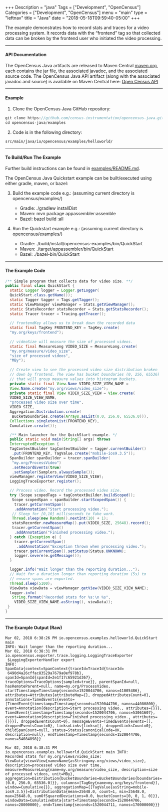 +++
Description = "java"
Tags = ["Development", "OpenCensus"]
Categories = ["Development", "OpenCensus"]
menu = "main"
type = "leftnav"
title = "Java"
date = "2018-05-18T09:59:40-05:00"
+++

The example demonstrates how to record stats and traces for a video processing system. It records data with the “frontend” tag so that collected data can be broken by the frontend user who initiated the video processing.  

---

#### API Documentation

The OpenCensus Java artifacts are released to Maven Central [maven.org](http://search.maven.org/), each contains the jar file, the associated javadoc, and the associated source code. The OpenCensus Java API artifact (along with the associated javadoc and source) is available on Maven Central here: [Open Census API](https://search.maven.org/#search%7Cga%7C1%7Copencensus%20api)  

---

#### Example

1. Clone the OpenCensus Java GitHub repository:
``` java
git clone https://github.com/census-instrumentation/opencensus-java.git
cd opencensus-java/examples
```

2. Code is in the following directory:
```
src/main/java/io/opencensus/examples/helloworld/
```  

---

#### To Build/Run The Example
Further build instructions can be found in [examples/README.md](https://github.com/census-instrumentation/opencensus-java/blob/master/examples/README.md).

The OpenCensus Java Quickstart example can be built/executed using either gradle, maven, or bazel:  

3. Build the example code e.g.: (assuming current directory is opencensus/examples/)
    * Gradle: ./gradlew installDist
    * Maven: mvn package appassembler:assemble
    * Bazel: bazel build :all  

4. Run the Quickstart example e.g.: (assuming current directory is opencensus/examples/)
	* Gradle: ./build/install/opencensus-examples/bin/QuickStart
	* Maven: ./target/appassembler/bin/QuickStart
	* Bazel: ./bazel-bin/QuickStart  

---

#### The Example Code
``` java
/** Simple program that collects data for video size. **/
public final class QuickStart {
  static Logger logger = Logger.getLogger(
  QuickStart.class.getName());
  static Tagger tagger = Tags.getTagger();
  static ViewManager viewManager = Stats.getViewManager();
  static StatsRecorder statsRecorder = Stats.getStatsRecorder();
  static Tracer tracer = Tracing.getTracer();  
  
  // frontendKey allows us to break down the recorded data
  static final TagKey FRONTEND_KEY = TagKey.create(
  "my.org/keys/frontend");  
  
  // videoSize will measure the size of processed videos.
  static final MeasureLong VIDEO_SIZE = MeasureLong.create(
  "my.org/measure/video_size",
  "size of processed videos",
  "MBy");  
  
  // Create view to see the processed video size distribution broken
  // down by frontend. The view has bucket boundaries (0, 256, 65536)
  // that will group measure values into histogram buckets.
  private static final View.Name VIDEO_SIZE_VIEW_NAME =
  View.Name.create("my.org/views/video_size");
  private static final View VIDEO_SIZE_VIEW = View.create(
  VIDEO_SIZE_VIEW_NAME,
  "processed video size over time",
  VIDEO_SIZE,
  Aggregation.Distribution.create(
   BucketBoundaries.create(Arrays.asList(0.0, 256.0, 65536.0))),
  Collections.singletonList(FRONTEND_KEY),
  Cumulative.create());

  /** Main launcher for the QuickStart example. */
  public static void main(String[] args) throws
  InterruptedException {
  TagContextBuilder tagContextBuilder = tagger.currentBuilder()
   .put(FRONTEND_KEY, TagValue.create("mobile-ios9.3.5"));
  SpanBuilder spanBuilder = tracer.spanBuilder(
   "my.org/ProcessVideo")
   .setRecordEvents(true)
   .setSampler(Samplers.alwaysSample());
  viewManager.registerView(VIDEO_SIZE_VIEW);
  LoggingTraceExporter.register();

  // Process video. Record the processed video size.
  try (Scope scopedTags = tagContextBuilder.buildScoped();
   Scope scopedSpan = spanBuilder.startScopedSpan()) {
    tracer.getCurrentSpan()
    .addAnnotation("Start processing video.");
   // Sleep for [0,10] milliseconds to fake work.
   Thread.sleep(new Random().nextInt(10) + 1);
   statsRecorder.newMeasureMap().put(VIDEO_SIZE, 25648).record();
   tracer.getCurrentSpan()
    .addAnnotation("Finished processing video.");
  } catch (Exception e) {
    tracer.getCurrentSpan()
     .addAnnotation("Exception thrown when processing video.");
    tracer.getCurrentSpan().setStatus(Status.UNKNOWN);
    logger.severe(e.getMessage());
  }

  logger.info("Wait longer than the reporting duration...");
  // Wait for a duration longer than reporting duration (5s) to
  // ensure spans are exported.
  Thread.sleep(5100);
  ViewData viewData = viewManager.getView(VIDEO_SIZE_VIEW_NAME);
  logger.info(
   String.format("Recorded stats for %s:\n %s",
    VIDEO_SIZE_VIEW_NAME.asString(), viewData));
 }
}
```  

---
  
#### The Example Output (Raw)
```
Mar 02, 2018 6:38:26 PM io.opencensus.examples.helloworld.QuickStart main
INFO: Wait longer than the reporting duration...
Mar 02, 2018 6:38:31 PM
io.opencensus.exporter.trace.logging.LoggingTraceExporter
 $LoggingExporterHandler export
INFO:
SpanData{context=SpanContext{traceId=TraceId{traceId=
 6490d4a26cffac83529a7679a0ef978b}, spanId=SpanId{spanId=2e1f17c65921d367}, traceOptions=TraceOptions{sampled=true}}, parentSpanId=null, hasRemoteParent=null, name=my.org/ProcessVideo, startTimestamp=Timestamp{seconds=1520044706, nanos=41005486}, attributes=Attributes{attributeMap={}, droppedAttributesCount=0}, annotations=TimedEvents{events=[TimedEvent{timestamp=Timestamp{seconds=1520044706, nanos=44080800}, event=Annotation{description=Start processing video., attributes={}}}, TimedEvent{timestamp=Timestamp{seconds=1520044706, nanos=53061607}, event=Annotation{description=Finished processing video., attributes={}}}], droppedEventsCount=0}, messageEvents=TimedEvents{events=[], droppedEventsCount=0}, links=Links{links=[], droppedLinksCount=0}, childSpanCount=null, status=Status{canonicalCode=OK, description=null}, endTimestamp=Timestamp{seconds=1520044706, nanos=54084898}}

Mar 02, 2018 6:38:31 PM
io.opencensus.examples.helloworld.QuickStart main INFO:
Recorded stats for my.org/views/video_size: ViewData{view=View{name=Name{asString=my.org/views/video_size}, description=processed video size over time, measure=MeasureLong{name=my.org/measure/video_size, description=size of processed videos, unit=MBy}, aggregation=Distribution{bucketBoundaries=BucketBoundaries{boundaries=[0.0, 256.0, 65536.0]}}, columns=[TagKey{name=my.org/keys/frontend}], window=Cumulative{}}, aggregationMap={[TagValue{asString=mobile-ios9.3.5}]=DistributionData{mean=25648.0, count=1, min=25648.0, max=25648.0, sumOfSquaredDeviations=0.0, bucketCounts=[0, 0, 1, 0]}}, windowData=CumulativeData{start=Timestamp{seconds=1520044706, nanos=28000000}, end=Timestamp{seconds=1520044711, nanos=170000000}}}
```
